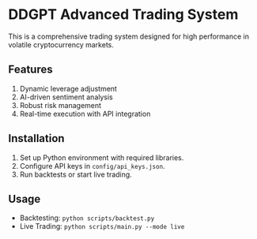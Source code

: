 # DDGPT Advanced Trading System
This is a comprehensive trading system designed for high performance in volatile cryptocurrency markets.

## Features
1. Dynamic leverage adjustment
2. AI-driven sentiment analysis
3. Robust risk management
4. Real-time execution with API integration

## Installation
1. Set up Python environment with required libraries.
2. Configure API keys in `config/api_keys.json`.
3. Run backtests or start live trading.

## Usage
- Backtesting: `python scripts/backtest.py`
- Live Trading: `python scripts/main.py --mode live`
